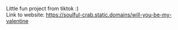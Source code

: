 Little fun project from tiktok :) <br>
Link to website: https://soulful-crab.static.domains/will-you-be-my-valentine
